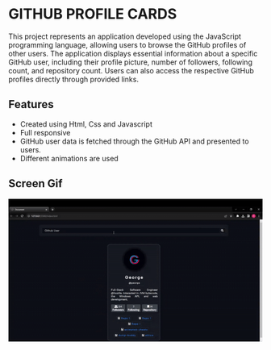 <h1>GITHUB PROFILE CARDS</h1>

<p>This project represents an application developed using the JavaScript programming language, allowing users to browse the GitHub profiles of other users. The application displays essential information about a specific GitHub user, including their profile picture, number of followers, following count, and repository count. Users can also access the respective GitHub profiles directly through provided links.</p>

<h2>Features</h2>

<ul>
        <li>Created using Html, Css and Javascript</li>
        <li>Full responsive</li>
        <li>GitHub user data is fetched through the GitHub API and presented to users.</li>
        <li>Different animations are used</li>
</ul>

<h2>Screen Gif</h2>

![](gif.gif)
